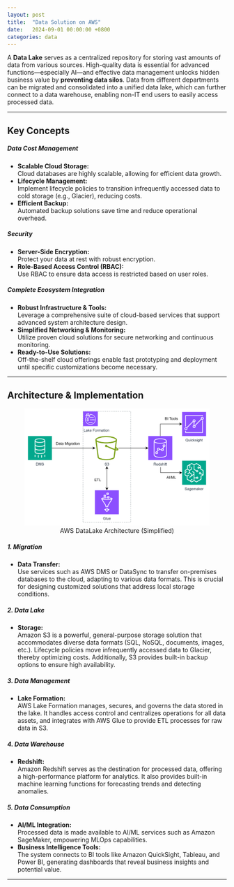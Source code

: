 ```yaml
---
layout: post
title:  "Data Solution on AWS"
date:   2024-09-01 00:00:00 +0800
categories: data
---
```

A **Data Lake** serves as a centralized repository for storing vast amounts of data from various sources. High-quality data is essential for advanced functions—especially AI—and effective data management unlocks hidden business value by **preventing data silos**. Data from different departments can be migrated and consolidated into a unified data lake, which can further connect to a data warehouse, enabling non-IT end users to easily access processed data.

---

## Key Concepts

##### Data Cost Management
- **Scalable Cloud Storage:**  
  Cloud databases are highly scalable, allowing for efficient data growth.
- **Lifecycle Management:**  
  Implement lifecycle policies to transition infrequently accessed data to cold storage (e.g., Glacier), reducing costs.
- **Efficient Backup:**  
  Automated backup solutions save time and reduce operational overhead.

##### Security
- **Server-Side Encryption:**  
  Protect your data at rest with robust encryption.
- **Role-Based Access Control (RBAC):**  
  Use RBAC to ensure data access is restricted based on user roles.

##### Complete Ecosystem Integration
- **Robust Infrastructure & Tools:**  
  Leverage a comprehensive suite of cloud-based services that support advanced system architecture design.
- **Simplified Networking & Monitoring:**  
  Utilize proven cloud solutions for secure networking and continuous monitoring.
- **Ready-to-Use Solutions:**  
  Off-the-shelf cloud offerings enable fast prototyping and deployment until specific customizations become necessary.

---

## Architecture & Implementation

<center>
<figure>
  <img src="/assets/images/datalake.png" width="500px">
  <figcaption><center>AWS DataLake Architecture (Simplified)</center></figcaption>
</figure>
</center>

##### 1. Migration 
- **Data Transfer:**  
  Use services such as AWS DMS or DataSync to transfer on-premises databases to the cloud, adapting to various data formats. This is crucial for designing customized solutions that address local storage conditions.

##### 2. Data Lake
- **Storage:**  
  Amazon S3 is a powerful, general-purpose storage solution that accommodates diverse data formats (SQL, NoSQL, documents, images, etc.). Lifecycle policies move infrequently accessed data to Glacier, thereby optimizing costs. Additionally, S3 provides built-in backup options to ensure high availability.

##### 3. Data Management
- **Lake Formation:**  
  AWS Lake Formation manages, secures, and governs the data stored in the lake. It handles access control and centralizes operations for all data assets, and integrates with AWS Glue to provide ETL processes for raw data in S3.

##### 4. Data Warehouse
- **Redshift:**  
  Amazon Redshift serves as the destination for processed data, offering a high-performance platform for analytics. It also provides built-in machine learning functions for forecasting trends and detecting anomalies.

##### 5. Data Consumption
- **AI/ML Integration:**  
  Processed data is made available to AI/ML services such as Amazon SageMaker, empowering MLOps capabilities.
- **Business Intelligence Tools:**  
  The system connects to BI tools like Amazon QuickSight, Tableau, and Power BI, generating dashboards that reveal business insights and potential value.

---
